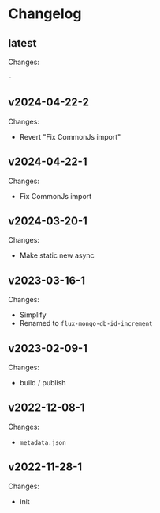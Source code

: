 # Changelog

## latest

Changes:

\-

## v2024-04-22-2

Changes:

- Revert "Fix CommonJs import"

## v2024-04-22-1

Changes:

- Fix CommonJs import

## v2024-03-20-1

Changes:

- Make static new async

## v2023-03-16-1

Changes:

- Simplify
- Renamed to `flux-mongo-db-id-increment`

## v2023-02-09-1

Changes:

- build / publish

## v2022-12-08-1

Changes:

- `metadata.json`

## v2022-11-28-1

Changes:

- init
